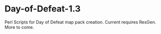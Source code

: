 # Day-of-Defeat-1.3
Perl Scripts for Day of Defeat map pack creation. Current requires ResGen. More to come.
